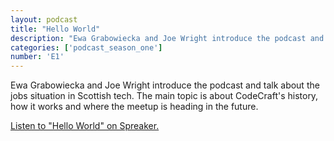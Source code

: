 ```yaml
---
layout: podcast
title: "Hello World"
description: "Ewa Grabowiecka and Joe Wright introduce the podcast and talk about the jobs situation in Scottish tech. The main topic is about CodeCraft's history, how it works and where the meetup is heading in the future."
categories: ['podcast_season_one']
number: 'E1'
---
```


Ewa Grabowiecka and Joe Wright introduce the podcast and talk about the jobs situation in Scottish tech. The main topic is about CodeCraft's history, how it works and where the meetup is heading in the future.

<a class="spreaker-player" href="https://www.spreaker.com/episode/18398071" data-resource="episode_id=18398071" data-width="100%" data-height="200px" data-theme="light" data-playlist="false" data-playlist-continuous="false" data-autoplay="false" data-live-autoplay="false" data-chapters-image="true" data-episode-image-position="right" data-hide-logo="false" data-hide-likes="false" data-hide-comments="false" data-hide-sharing="false" data-hide-download="true">Listen to "Hello World" on Spreaker.</a>

